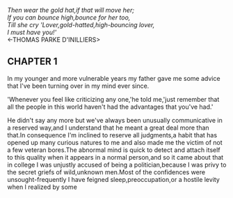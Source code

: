 <i>Then wear the gold hat,if that will move her;  
If you can bounce high,bounce for her too,   
Till she cry 'Lover,gold-hatted,high-bouncing lover,  
I must have you!'</i>  
<-THOMAS PARKE D'INILLIERS>

## CHAPTER 1
In my younger and more vulnerable years my father gave me some advice that I've been turning over in my mind ever since.

'Whenever you feel like criticizing any one,'he told me,'just remember that all the people in this world haven't had the advantages that you've had.'

He didn't say any more but we've always been unusually communicative in a reserved way,and I understand that he meant a great deal more than that.In consequence I'm inclined to reserve all judgments,a habit that has opened up many curious natures to me and also made me the victim of not a few veteran bores.The abnormal mind is quick to detect and attach itself to this quality when it appears in a normal person,and so it came about that in college I was unjustly accused of being a politician,because I was privy to the secret griefs of wild,unknown men.Most of the confidences were unsought-frequently I have feigned sleep,preoccupation,or a hostile levity when I realized by some